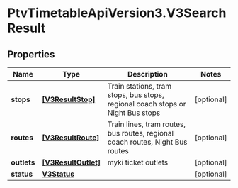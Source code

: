 # PtvTimetableApiVersion3.V3SearchResult

## Properties
Name | Type | Description | Notes
------------ | ------------- | ------------- | -------------
**stops** | [**[V3ResultStop]**](V3ResultStop.md) | Train stations, tram stops, bus stops, regional coach stops or Night Bus stops | [optional] 
**routes** | [**[V3ResultRoute]**](V3ResultRoute.md) | Train lines, tram routes, bus routes, regional coach routes, Night Bus routes | [optional] 
**outlets** | [**[V3ResultOutlet]**](V3ResultOutlet.md) | myki ticket outlets | [optional] 
**status** | [**V3Status**](V3Status.md) |  | [optional] 
